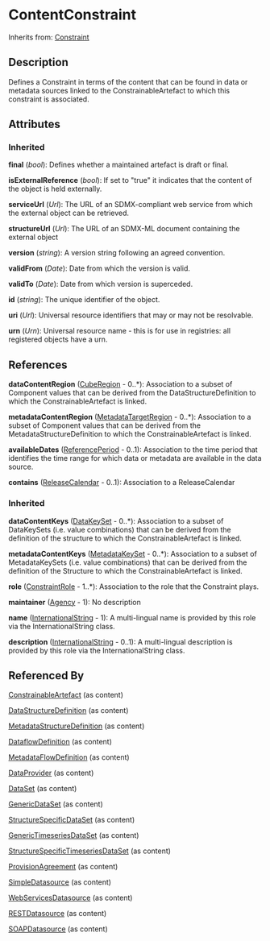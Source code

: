 
# ContentConstraint

Inherits from: [Constraint](Constraint.md)



## Description

Defines a Constraint in terms of the content that can be found in data or metadata sources linked to the ConstrainableArtefact to which this constraint is associated.


## Attributes

### Inherited

**final** (*bool*): Defines whether a maintained artefact is draft or final.

**isExternalReference** (*bool*): If set to "true" it indicates that the content of the object is held externally.

**serviceUrl** (*Url*): The URL of an SDMX-compliant web service from which the external object can be retrieved.

**structureUrl** (*Url*): The URL of an SDMX-ML document containing the external object

**version** (*string*): A version string following an agreed convention.

**validFrom** (*Date*): Date from which the version is valid.

**validTo** (*Date*): Date from which version is superceded.

**id** (*string*): The unique identifier of the object.

**uri** (*Url*): Universal resource identifiers that may or may not be resolvable.

**urn** (*Urn*): Universal resource name - this is for use in registries: all registered objects have a urn.



## References

**dataContentRegion** ([CubeRegion](CubeRegion.md) - 0..*): Association to a subset of Component values that can be derived from the DataStructureDefinition to which the ConstrainableArtefact is linked.

**metadataContentRegion** ([MetadataTargetRegion](MetadataTargetRegion.md) - 0..*): Association to a subset of Component values that can be derived from the MetadataStructureDefinition to which the ConstrainableArtefact is linked.

**availableDates** ([ReferencePeriod](ReferencePeriod.md) - 0..1): Association to the time period that identifies the time range for which data or metadata are available in the data source.

**contains** ([ReleaseCalendar](ReleaseCalendar.md) - 0..1): Association to a ReleaseCalendar

### Inherited

**dataContentKeys** ([DataKeySet](DataKeySet.md) - 0..*): Association to a subset of DataKeySets (i.e. value combinations) that can be derived from the definition of the structure to which the ConstrainableArtefact is linked.

**metadataContentKeys** ([MetadataKeySet](MetadataKeySet.md) - 0..*): Association to a subset of MetadataKeySets (i.e. value combinations) that can be derived from the definition of the Structure to which the ConstrainableArtefact is linked.

**role** ([ConstraintRole](ConstraintRole.md) - 1..*): Association to the role that the Constraint plays.

**maintainer** ([Agency](../OrganisationSchemes/Agency.md) - 1): No description

**name** ([InternationalString](../Base/InternationalString.md) - 1): A multi-lingual name is provided by this role via the InternationalString class.

**description** ([InternationalString](../Base/InternationalString.md) - 0..1): A multi-lingual description is provided by this role via the InternationalString class.



## Referenced By

[ConstrainableArtefact](ConstrainableArtefact.md) (as content)

[DataStructureDefinition](../DataStructureDefinitions/DataStructureDefinition.md) (as content)

[MetadataStructureDefinition](../MetadataStructureDefinitions/MetadataStructureDefinition.md) (as content)

[DataflowDefinition](../DataStructureDefinitions/DataflowDefinition.md) (as content)

[MetadataFlowDefinition](../MetadataStructureDefinitions/MetadataFlowDefinition.md) (as content)

[DataProvider](../OrganisationSchemes/DataProvider.md) (as content)

[DataSet](../DataStructureDefinitions/DataSet.md) (as content)

[GenericDataSet](../DataStructureDefinitions/GenericDataSet.md) (as content)

[StructureSpecificDataSet](../DataStructureDefinitions/StructureSpecificDataSet.md) (as content)

[GenericTimeseriesDataSet](../DataStructureDefinitions/GenericTimeseriesDataSet.md) (as content)

[StructureSpecificTimeseriesDataSet](../DataStructureDefinitions/StructureSpecificTimeseriesDataSet.md) (as content)

[ProvisionAgreement](../DataProvisioning/ProvisionAgreement.md) (as content)

[SimpleDatasource](../DataProvisioning/SimpleDatasource.md) (as content)

[WebServicesDatasource](../DataProvisioning/WebServicesDatasource.md) (as content)

[RESTDatasource](../DataProvisioning/RESTDatasource.md) (as content)

[SOAPDatasource](../DataProvisioning/SOAPDatasource.md) (as content)


